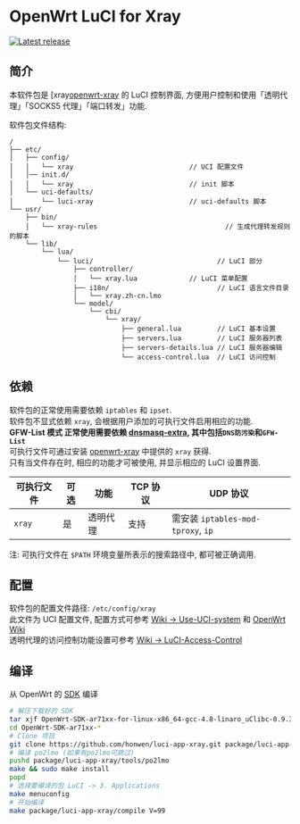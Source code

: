 # OpenWrt LuCI for Xray

[![Latest release][release_badge]][release_url]

## 简介

本软件包是 [xray[openwrt-xray] 的 LuCI 控制界面,
方便用户控制和使用「透明代理」「SOCKS5 代理」「端口转发」功能.

软件包文件结构:

```
/
├── etc/
│   ├── config/
│   │   └── xray                             // UCI 配置文件
│   │── init.d/
│   │   └── xray                             // init 脚本
│   └── uci-defaults/
│       └── luci-xray                        // uci-defaults 脚本
└── usr/
    ├── bin/
    │   └── xray-rules                                // 生成代理转发规则的脚本
    └── lib/
        └── lua/
            └── luci/                               // LuCI 部分
                ├── controller/
                │   └── xray.lua             // LuCI 菜单配置
                ├── i18n/                           // LuCI 语言文件目录
                │   └── xray.zh-cn.lmo
                └── model/
                    └── cbi/
                        └── xray/
                            ├── general.lua         // LuCI 基本设置
                            ├── servers.lua         // LuCI 服务器列表
                            ├── servers-details.lua // LuCI 服务器编辑
                            └── access-control.lua  // LuCI 访问控制
```

## 依赖

软件包的正常使用需要依赖 `iptables` 和 `ipset`.  
软件包不显式依赖 `xray`, 会根据用户添加的可执行文件启用相应的功能.  
**GFW-List 模式 正常使用需要依赖 [dnsmasq-extra][openwrt-dnsmasq-extra], 其中包括`DNS防污染`和`GFW-List`**  
可执行文件可通过安装 [openwrt-xray][openwrt-xray] 中提供的 `xray` 获得.  
只有当文件存在时, 相应的功能才可被使用, 并显示相应的 LuCI 设置界面.

| 可执行文件 | 可选 | 功能     | TCP 协议 | UDP 协议                           |
| ---------- | ---- | -------- | -------- | ---------------------------------- |
| `xray`     | 是   | 透明代理 | 支持     | 需安装 `iptables-mod-tproxy`, `ip` |

注: 可执行文件在 `$PATH` 环境变量所表示的搜索路径中, 都可被正确调用.

## 配置

软件包的配置文件路径: `/etc/config/xray`  
此文件为 UCI 配置文件, 配置方式可参考 [Wiki -> Use-UCI-system][use-uci-system] 和 [OpenWrt Wiki][uci]  
透明代理的访问控制功能设置可参考 [Wiki -> LuCI-Access-Control][luci-access-control]

## 编译

从 OpenWrt 的 [SDK][openwrt-sdk] 编译

```bash
# 解压下载好的 SDK
tar xjf OpenWrt-SDK-ar71xx-for-linux-x86_64-gcc-4.8-linaro_uClibc-0.9.33.2.tar.bz2
cd OpenWrt-SDK-ar71xx-*
# Clone 项目
git clone https://github.com/honwen/luci-app-xray.git package/luci-app-xray
# 编译 po2lmo (如果有po2lmo可跳过)
pushd package/luci-app-xray/tools/po2lmo
make && sudo make install
popd
# 选择要编译的包 LuCI -> 3. Applications
make menuconfig
# 开始编译
make package/luci-app-xray/compile V=99
```

[release_badge]: https://img.shields.io/github/release/honwen/luci-app-xray.svg
[release_url]: https://github.com/honwen/luci-app-xray/releases
[openwrt-xray]: https://github.com/honwen/openwrt-precompiled-feeds
[openwrt-sdk]: https://wiki.openwrt.org/doc/howto/obtain.firmware.sdk
[xray-rules]: https://github.com/xray/luci-app-xray/wiki/Instruction-of-xray-rules
[use-uci-system]: https://github.com/xray/luci-app-xray/wiki/Use-UCI-system
[uci]: https://wiki.openwrt.org/doc/uci
[luci-access-control]: https://github.com/xray/luci-app-xray/wiki/LuCI-Access-Control
[openwrt-dnsmasq-extra]: https://github.com/honwen/openwrt-dnsmasq-extra
